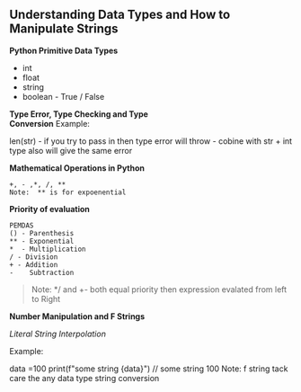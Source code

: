 ## Understanding Data Types and How to Manipulate Strings
**Python Primitive Data Types**
	

 - int
 - float
 - string 
 - boolean - True / False

**Type Error, Type Checking and Type  
Conversion**
Example: 

len(str)   - if you try to pass in then type error will throw
               - cobine with str + int type also will give the same error

**Mathematical Operations in Python**

    +, - ,*, /, **
	Note:  ** is for expoenential

**Priority of evaluation**

	PEMDAS
	() - Parenthesis
	** - Exponential
	*  - Multiplication
	/ - Division
	+ - Addition
	-    Subtraction
	

> Note: */ and +- both equal priority then expression evalated from left to Right

**Number Manipulation and F Strings**

_Literal String Interpolation_
  
  Example:
  
  data =100
  print(f"some string {data}") // some string 100
Note: f string tack care the any data type  string conversion

	
    
